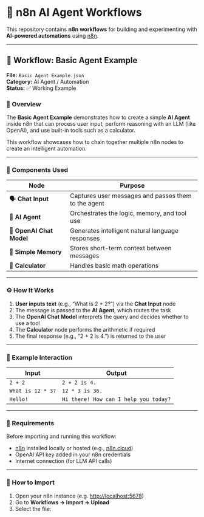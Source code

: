 # 🤖 n8n AI Agent Workflows

This repository contains **n8n workflows** for building and experimenting with **AI-powered automations** using [n8n](https://n8n.io/).

---

## 🧩 Workflow: Basic Agent Example

**File:** `Basic Agent Example.json`  
**Category:** AI Agent / Automation  
**Status:** ✅ Working Example  

### 📘 Overview

The **Basic Agent Example** demonstrates how to create a simple **AI Agent** inside n8n that can process user input, perform reasoning with an LLM (like OpenAI), and use built-in tools such as a calculator.

This workflow showcases how to chain together multiple n8n nodes to create an intelligent automation.

---

### 🧠 Components Used

| Node | Purpose |
|------|----------|
| 🗣 **Chat Input** | Captures user messages and passes them to the agent |
| 🤖 **AI Agent** | Orchestrates the logic, memory, and tool use |
| 🧩 **OpenAI Chat Model** | Generates intelligent natural language responses |
| 💾 **Simple Memory** | Stores short-term context between messages |
| 🔢 **Calculator** | Handles basic math operations |

---

### ⚙️ How It Works

1. **User inputs text** (e.g., “What is 2 + 2?”) via the **Chat Input** node  
2. The message is passed to the **AI Agent**, which routes the task  
3. The **OpenAI Chat Model** interprets the query and decides whether to use a tool  
4. The **Calculator** node performs the arithmetic if required  
5. The final response (e.g., “2 + 2 is 4.”) is returned to the user  

---

### 💬 Example Interaction

| Input | Output |
|--------|---------|
| `2 + 2` | `2 + 2 is 4.` |
| `What is 12 * 3?` | `12 * 3 is 36.` |
| `Hello!` | `Hi there! How can I help you today?` |

---

### 🧰 Requirements

Before importing and running this workflow:
- [n8n](https://n8n.io/) installed locally or hosted (e.g., [n8n.cloud](https://n8n.cloud))
- OpenAI API key added in your n8n credentials
- Internet connection (for LLM API calls)

---

### 🚀 How to Import

1. Open your n8n instance (e.g. [http://localhost:5678](http://localhost:5678))
2. Go to **Workflows → Import → Upload**
3. Select the file:  
